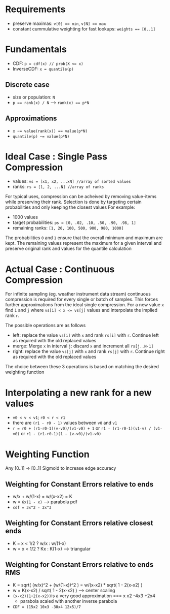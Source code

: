 <!-- markdownlint-disable MD004 MD007 MD010 MD041	MD022 MD024	MD032 -->

# Requirements

* preserve maximas: `v[0] == min`, `v[N] == max`
* constant cummulative weighting for fast lookups: `weights == [0..1]`

# Fundamentals

* CDF: `p = cdf(x) // prob(X <= x)`
* InverseCDF: `x = quantile(p)`

## Discrete case
* size or population: `N`
* `p == rank(x) / N` --> `rank(x) == p*N`

## Approximations
* `x ~= value(rank(x)) == value(p*N)`
* `quantile(p) ~= value(p*N)`

# Ideal Case : Single Pass Compression

* values: `vs = [x1, x2, ...xN] //array of sorted values`
* ranks: `rs = [1, 2, ...N] //array of ranks`

For typical uses, compression can be acheived by removing value-items while preserving their rank.
Selection is done by targeting certain probabilities and only keeping the closest values
For example:
* 1000 values
* target probabilities: `ps = [0, .02, .10, .50, .90, .98, 1]`
* remaining ranks: `[1, 20, 100, 500, 900, 980, 1000]`

The probabilities `0` and `1` ensure that the overall minimum and maximum are kept.
The remaining values represent the maximum for a given interval and preserve original rank and values for the quantile calculation

# Actual Case : Continuous Compression

For infinite sampling (eg. weather instrument data stream) continuous compression is required for every single or batch of samples.
This forces further approximations from the ideal single compression.
For a new value `x` find `i` and `j` where `vs[i] < x <= vs[j]` values and interpolate the implied rank `r`.

The possible operations are as follows
* left: replace the value `vs[i]` with `x` and rank `rs[i]` with `r`. Continue left as required with the old replaced values
* merge: Merge `x` in interval `j`: discard `x` and increment all `rs[j..N-1]`
* right: replace the value `vs[j]` with `x` and rank `rs[j]` with `r`. Continue right as required with the old replaced values

The choice between these 3 operations is based on matching the desired weighting function

# Interpolating a new rank for a new values
* `v0 < v < v1`; `r0 < r < r1`
* there are `(r1 - r0 - 1)` values between `v0` and `v1`
* `r = r0 + (r1-r0-1)(v-v0)/(v1-v0) + 1` or `r1 - (r1-r0-1)(v1-v) / (v1-v0)` or `r1 - (r1-r0-1)(1 - (v-v0)/(v1-v0)`

# Weighting Function
Any [0..1] => [0..1] Sigmoid to increase edge accuracy

## Weighting for Constant Errors relative to ends
* w/x + w/(1-x) = w/(x-x2) = K
* w = `6x(1 - x)` --> parabola pdf
* `cdf = 3x^2 - 2x^3`

## Weighting for Constant Errors relative closest ends
* K = x < 1/2 ? w/x : w/(1-x)
* w = x < 1/2 ? Kx : K(1-x) --> triangular

## Weighting for Constant Errors relative to ends RMS
* K = sqrt( (w/x)^2 + (w/(1-x))^2 ) = w/(x-x2) * sqrt( 1 - 2(x-x2) )
* w = K(x-x2) / sqrt( 1 - 2(x-x2) ) --> center scaling
* `(x-x2)(1+2(x-x2))`is a very good approximation === x x2 -4x3 +2x4
	- parabola scaled with another inverse parabola
* `CDF = (15x2 10x3 -30x4 12x5)/7`
